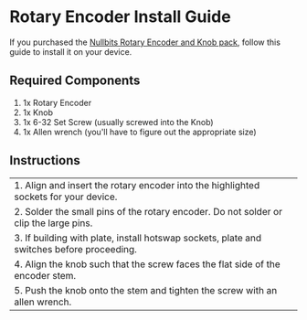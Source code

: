 # Rotary Encoder Install Guide
If you purchased the [Nullbits Rotary Encoder and Knob pack](https://www.amazon.com/dp/B08NH53BMJ), follow this guide to install it on your device.

## Required Components
1. 1x Rotary Encoder
2. 1x Knob
3. 1x 6-32 Set Screw (usually screwed into the Knob)
4. 1x Allen wrench (you'll have to figure out the appropriate size)

## Instructions
|  |  |
| ------------- | ------------- |
| 1. Align and insert the rotary encoder into the highlighted sockets for your device. | |
| 2. Solder the small pins of the rotary encoder. Do not solder or clip the large pins. | |
| 3. If building with plate, install hotswap sockets, plate and switches before proceeding. | |
| 4. Align the knob such that the screw faces the flat side of the encoder stem. | |
| 5. Push the knob onto the stem and tighten the screw with an allen wrench. | |

